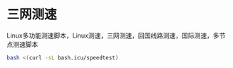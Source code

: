# 三网测速

Linux多功能测速脚本，Linux测速，三网测速，回国线路测速，国际测速，多节点测速脚本

``` bash
bash <(curl -sL bash.icu/speedtest)
```
